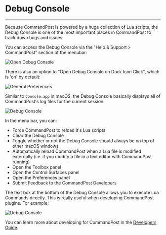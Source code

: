 # Debug Console
---

Because CommandPost is powered by a huge collection of Lua scripts, the Debug Console is one of the most important places in CommandPost to track down bugs and issues.

You can access the Debug Console via the "Help & Support > CommandPost" section of the menubar:

![Open Debug Console](../../images/open-error-log.png)

There is also an option to "Open Debug Console on Dock Icon Click", which is 'on' by default:

![General Preferences](../../images/general-preferences.png)

Similar to `Console.app` in macOS, the Debug Console basically displays all of CommandPost's log files for the current session:

![Debug Console](../../images/error-log.png)

In the menu bar, you can:

- Force CommandPost to reload it's Lua scripts
- Clear the Debug Console
- Toggle whether or not the Debug Console should always be on top of other macOS windows
- Automatically reload CommandPost when a Lua file is modified externally (i.e. if you modify a file in a text editor with CommandPost running)
- Open the Toolbox panel
- Open the Control Surfaces panel
- Open the Preferences panel
- Submit Feedback to the CommandPost Developers

The text box at the bottom of the Debug Console allows you to execute Lua Commands directly. This is really useful when developing CommandPost plugins. For example:

![Debug Console](../../images/error-log-code.png)

You can learn more about developing for CommandPost in the [Developers Guide](https://dev.commandpost.io).